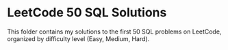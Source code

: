 # LeetCode 50 SQL Solutions

This folder contains my solutions to the first 50 SQL problems on LeetCode, organized by difficulty level (Easy, Medium, Hard).
